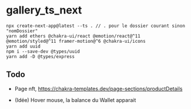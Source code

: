 # gallery_ts_next
```
npx create-next-app@latest --ts . // . pour le dossier courant sinon "nomDossier"
yarn add ethers @chakra-ui/react @emotion/react@^11 @emotion/styled@^11 framer-motion@^6 @chakra-ui/icons
yarn add uuid
npm i --save-dev @types/uuid
yarn add -D @types/express
```

## Todo 
* Page nft, https://chakra-templates.dev/page-sections/productDetails

* (Idée) Hover mouse, la balance du Wallet apparait
